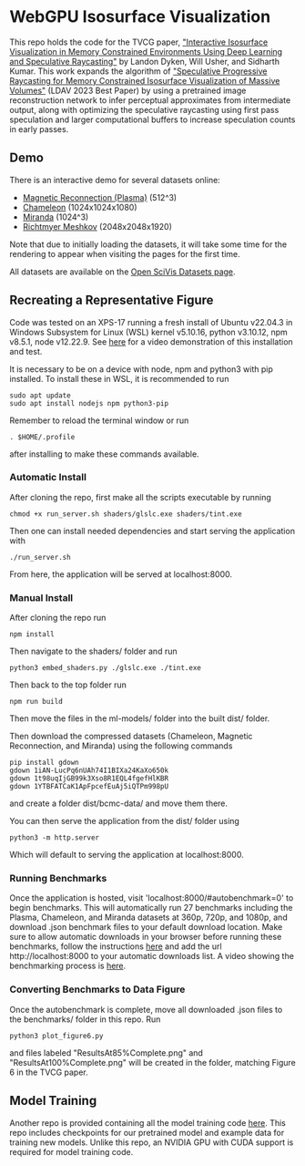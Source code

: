# WebGPU Isosurface Visualization
This repo holds the code for the TVCG paper, ["Interactive Isosurface Visualization in Memory Constrained Environments Using Deep Learning and Speculative Raycasting"](https://ieeexplore.ieee.org/document/10577555) by Landon Dyken, Will Usher, and Sidharth Kumar. This work expands the algorithm of ["Speculative Progressive Raycasting for Memory Constrained Isosurface Visualization of Massive Volumes"](https://github.com/Twinklebear/webgpu-prog-iso) (LDAV 2023 Best Paper) by using a pretrained image reconstruction network to infer perceptual approximates from intermediate output, along with optimizing the speculative raycasting using first pass speculation and larger computational buffers to increase speculation counts in early passes.

## Demo 
There is an interactive demo for several datasets online:
- [Magnetic Reconnection (Plasma)](https://ldyken53.github.io/TVCG-progiso/#dataset=magnetic) (512^3)
- [Chameleon](https://ldyken53.github.io/TVCG-progiso/#dataset=chameleon) (1024x1024x1080)
- [Miranda](https://ldyken53.github.io/TVCG-progiso/#dataset=miranda) (1024^3)
- [Richtmyer Meshkov](https://ldyken53.github.io/TVCG-progiso/#dataset=richtmyer_meshkov) (2048x2048x1920)

Note that due to initially loading the datasets, it will take some time for the rendering to appear when visiting the pages for the first time.

All datasets are available on the [Open SciVis Datasets page](https://klacansky.com/open-scivis-datasets/). 

## Recreating a Representative Figure
Code was tested on an XPS-17 running a fresh install of Ubuntu v22.04.3 in Windows Subsystem for Linux (WSL) kernel v5.10.16, python v3.10.12, npm v8.5.1, node v12.22.9. See [here](https://youtu.be/_EKXnTOGvuE) for a video demonstration of this installation and test.

It is necessary to be on a device with node, npm and python3 with pip installed. To install these in WSL, it is recommended to run
```
sudo apt update
sudo apt install nodejs npm python3-pip
```
Remember to reload the terminal window or run
```
. $HOME/.profile
```
after installing to make these commands available. 

### Automatic Install
After cloning the repo, first make all the scripts executable by running
```
chmod +x run_server.sh shaders/glslc.exe shaders/tint.exe
```
Then one can install needed dependencies and start serving the application with
```
./run_server.sh
```
From here, the application will be served at localhost:8000.

### Manual Install
After cloning the repo run

```
npm install
```

Then navigate to the shaders/ folder and run
```
python3 embed_shaders.py ./glslc.exe ./tint.exe
```

Then back to the top folder run 
```
npm run build
```

Then move the files in the ml-models/ folder into the built dist/ folder.

Then download the compressed datasets (Chameleon, Magnetic Reconnection, and Miranda) using the following commands
```
pip install gdown
gdown 1iAN-LucPq6nUAh74I1BIXa24KaXo650k
gdown 1t98uqIjGB99k3Xso8R1EQL4fgefHlKBR
gdown 1YTBFATCaK1ApFpcefEuAj5iQTPm998pU
```
and create a folder dist/bcmc-data/ and move them there.

You can then serve the application from the dist/ folder using 
```
python3 -m http.server
```
Which will default to serving the application at localhost:8000.

### Running Benchmarks
Once the application is hosted, visit 'localhost:8000/#autobenchmark=0' to begin benchmarks. This will automatically run 27 benchmarks including the Plasma, Chameleon, and Miranda datasets at 360p, 720p, and 1080p, and download .json benchmark files to your default download location. Make sure to allow automatic downloads in your browser before running these benchmarks, follow the instructions [here](https://commongoalsystems.zendesk.com/hc/en-us/articles/9197509173005-How-do-I-enable-automatic-downloads) and add the url http://localhost:8000 to your automatic downloads list. A video showing the benchmarking process is [here](https://www.youtube.com/watch?v=ALRQYkR2qOs&ab_channel=LandonDyken).

### Converting Benchmarks to Data Figure
Once the autobenchmark is complete, move all downloaded .json files to the benchmarks/ folder in this repo. Run
```
python3 plot_figure6.py
```
and files labeled "ResultsAt85%Complete.png" and "ResultsAt100%Complete.png" will be created in the folder, matching Figure 6 in the TVCG paper.

## Model Training
Another repo is provided containing all the model training code [here](https://github.com/ldyken53/TVCG-progiso-training). This repo includes checkpoints for our pretrained model and example data for training new models. Unlike this repo, an NVIDIA GPU with CUDA support is required for model training code. 
